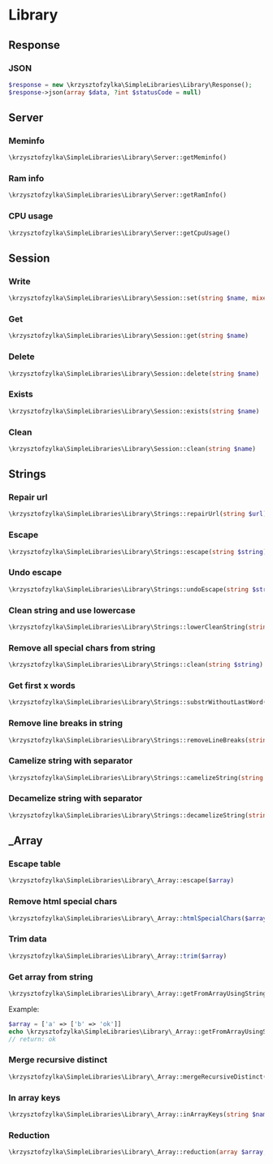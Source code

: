 # Library
## Response
### JSON
```php
$response = new \krzysztofzylka\SimpleLibraries\Library\Response();
$response->json(array $data, ?int $statusCode = null)
```

## Server
### Meminfo
```php
\krzysztofzylka\SimpleLibraries\Library\Server::getMeminfo()
```
### Ram info
```php
\krzysztofzylka\SimpleLibraries\Library\Server::getRamInfo()
```
### CPU usage
```php
\krzysztofzylka\SimpleLibraries\Library\Server::getCpuUsage()
```

## Session
### Write
```php
\krzysztofzylka\SimpleLibraries\Library\Session::set(string $name, mixed $value)
```
### Get
```php
\krzysztofzylka\SimpleLibraries\Library\Session::get(string $name)
```
### Delete
```php
\krzysztofzylka\SimpleLibraries\Library\Session::delete(string $name)
```
### Exists
```php
\krzysztofzylka\SimpleLibraries\Library\Session::exists(string $name)
```
### Clean
```php
\krzysztofzylka\SimpleLibraries\Library\Session::clean(string $name)
```

## Strings
### Repair url
```php
\krzysztofzylka\SimpleLibraries\Library\Strings::repairUrl(string $url)
```
### Escape
```php
\krzysztofzylka\SimpleLibraries\Library\Strings::escape(string $string)
```
### Undo escape
```php
\krzysztofzylka\SimpleLibraries\Library\Strings::undoEscape(string $string)
```
### Clean string and use lowercase
```php
\krzysztofzylka\SimpleLibraries\Library\Strings::lowerCleanString(string $string)
```
### Remove all special chars from string
```php
\krzysztofzylka\SimpleLibraries\Library\Strings::clean(string $string)
```
### Get first x words
```php
\krzysztofzylka\SimpleLibraries\Library\Strings::substrWithoutLastWord(string $string, int $length)
```
### Remove line breaks in string
```php
\krzysztofzylka\SimpleLibraries\Library\Strings::removeLineBreaks(string $string)
```
### Camelize string with separator
```php
\krzysztofzylka\SimpleLibraries\Library\Strings::camelizeString(string $string, string $separator = '')
```
### Decamelize string with separator
```php
\krzysztofzylka\SimpleLibraries\Library\Strings::decamelizeString(string $string, string $separator = '')
```

## _Array
### Escape table
```php
\krzysztofzylka\SimpleLibraries\Library\_Array::escape($array)
```
### Remove html special chars
```php
\krzysztofzylka\SimpleLibraries\Library\_Array::htmlSpecialChars($array)
```
### Trim data
```php
\krzysztofzylka\SimpleLibraries\Library\_Array::trim($array)
```
### Get array from string
```php
\krzysztofzylka\SimpleLibraries\Library\_Array::getFromArrayUsingString(string $name, array $array)
```
Example:
```php
$array = ['a' => ['b' => 'ok']]
echo \krzysztofzylka\SimpleLibraries\Library\_Array::getFromArrayUsingString('a.b', $array)
// return: ok
```
### Merge recursive distinct
```php
\krzysztofzylka\SimpleLibraries\Library\_Array::mergeRecursiveDistinct(array $array1, array $array2)
```
### In array keys
```php
\krzysztofzylka\SimpleLibraries\Library\_Array::inArrayKeys(string $name, array $array)
```
### Reduction
```php
\krzysztofzylka\SimpleLibraries\Library\_Array::reduction(array $array, int $nthElement = 2, bool $lastKey = true)
```